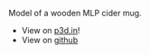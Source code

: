 Model of a wooden MLP cider mug.

- View on [p3d.in](https://p3d.in/oteJJ)!
- View on [github](https://github.com/thorsummoner-modeling/mlp-cider-mug/blob/master/models/CiderMug.stl)
